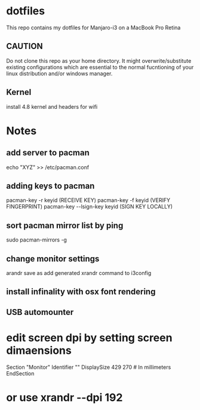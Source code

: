 # dotfiles

This repo contains my dotfiles for Manjaro-i3 on a MacBook Pro Retina

## CAUTION
Do not clone this repo as your home directory.
It might overwrite/substitute existing configurations
which are essential to the normal fucntioning of your
linux distribution and/or windows manager.

## Kernel
install 4.8 kernel and headers for wifi

# Notes

## add server to pacman
echo "XYZ" >> /etc/pacman.conf

## adding keys to pacman
pacman-key -r keyid (RECEIVE KEY)
pacman-key -f keyid (VERIFY FINGERPRINT)
pacman-key --lsign-key keyid (SIGN KEY LOCALLY)

## sort pacman mirror list by ping
sudo pacman-mirrors -g

## change monitor settings
arandr
save as
add generated xrandr command to i3config

## install infinality with osx font rendering

## USB automounter

# edit screen dpi by setting screen dimaensions
Section "Monitor"
    Identifier             "<default monitor>"
    DisplaySize            429 270    # In millimeters
EndSection
# or use xrandr --dpi 192
